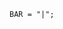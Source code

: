<!-- This file is generated automatically by infrastructure scripts. Please don't edit by hand. -->

```{ .ebnf .slang-ebnf #BAR }
BAR = "|";
```
